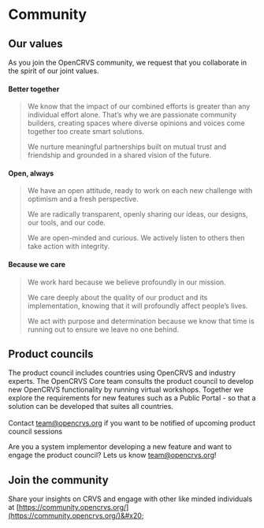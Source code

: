 # Community

## Our values <a href="#our-values" id="our-values"></a>

As you join the OpenCRVS community, we request that you collaborate in the spirit of our joint values.

#### **Better together**

> We know that the impact of our combined efforts is greater than any individual effort alone. That’s why we are passionate community builders, creating spaces where diverse opinions and voices come together too create smart solutions.
>
> We nurture meaningful partnerships built on mutual trust and friendship and grounded in a shared vision of the future.

#### **Open, always**

> We have an open attitude, ready to work on each new challenge with optimism and a fresh perspective.
>
> We are radically transparent, openly sharing our ideas, our designs, our tools, and our code.
>
> We are open-minded and curious. We actively listen to others then take action with integrity.

#### **Because we care**

> We work hard because we believe profoundly in our mission.&#x20;
>
> We care deeply about the quality of our product and its implementation, knowing that it will profoundly affect people’s lives.
>
> We act with purpose and determination because we know that time is running out to ensure we leave no one behind.

## Product councils

The product council includes countries using OpenCRVS and industry experts. The OpenCRVS Core team consults the product council to develop new OpenCRVS functionality by running virtual workshops. Together we explore the requirements for new features such as a Public Portal - so that a solution can be developed that suites all countries. \
\
Contact team@opencrvs.org if you want to be notified of upcoming product council sessions

Are you a system implementor developing a new feature and want to engage the product council? Lets us know team@opencrvs.org!

## Join the community&#x20;

Share your insights on CRVS and engage with other like minded individuals at [https://community.opencrvs.org/](https://community.opencrvs.org/)&#x20;
